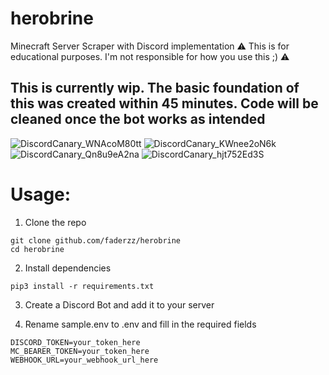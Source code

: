 # herobrine
Minecraft Server Scraper with Discord implementation
⚠ This is for educational purposes. I'm not responsible for how you use this ;) ⚠

## This is currently wip. The basic foundation of this was created within 45 minutes. Code will be cleaned once the bot works as intended

![DiscordCanary_WNAcoM80tt](https://github.com/faderzz/herobrine/assets/58748338/d64417b5-d142-4166-9ba8-eb55d87d00f8)
![DiscordCanary_KWnee2oN6k](https://github.com/faderzz/herobrine/assets/58748338/d36aa494-dade-41da-9e7b-e458094246a1)
![DiscordCanary_Qn8u9eA2na](https://github.com/faderzz/herobrine/assets/58748338/b9c5f092-7748-4cfc-a5d5-dd03ae14cfb0)
![DiscordCanary_hjt752Ed3S](https://github.com/faderzz/herobrine/assets/58748338/cb77cde7-db1c-4716-bd4a-4ec20a18af3a)

# Usage:

1. Clone the repo

```
git clone github.com/faderzz/herobrine
cd herobrine
```

2. Install dependencies

```
pip3 install -r requirements.txt
```

3. Create a Discord Bot and add it to your server

4. Rename sample.env to .env and fill in the required fields
```env
DISCORD_TOKEN=your_token_here
MC_BEARER_TOKEN=your_token_here
WEBHOOK_URL=your_webhook_url_here
```